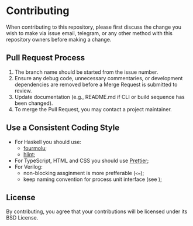 # Contributing

When contributing to this repository, please first discuss the change you wish to make via issue email, telegram, or any other method with this repository owners before making a change. 

## Pull Request Process

1. The branch name should be started from the issue number.
2. Ensure any debug code, unnecessary commentaries, or development dependencies are removed before a Merge Request is submitted to review.
3. Update documentation (e.g., README.md if CLI or build sequence has been changed).
4. To merge the Pull Request, you may contact a project maintainer.

## Use a Consistent Coding Style

- For Haskell you should use:
  - [fourmolu](https://hackage.haskell.org/package/fourmolu);
  - [hlint](https://hackage.haskell.org/package/hlint);
- For TypeScript, HTML and CSS you should use [Prettier](https://prettier.io);
- For Verilog:
  - non-blocking assginment is more prefferable (`<=`);
  - keep naming convention for process unit interface (see );
  <!-- * you should use iStyle for source code and for auto-generated source code. -->

## License

By contributing, you agree that your contributions will be licensed under its BSD License.
